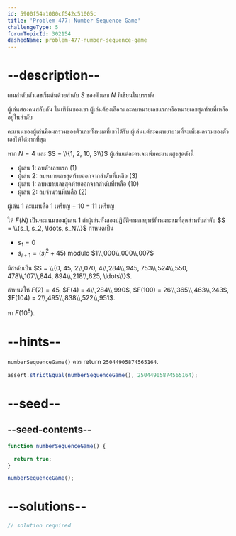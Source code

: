 ```yaml
---
id: 5900f54a1000cf542c51005c
title: 'Problem 477: Number Sequence Game'
challengeType: 5
forumTopicId: 302154
dashedName: problem-477-number-sequence-game
---
```


# --description--

เกมลำดับตัวเลขเริ่มต้นด้วยลำดับ $S$ ของตัวเลข $N$ ที่เขียนในบรรทัด

ผู้เล่นสองคนสลับกัน ในเทิร์นของเขา ผู้เล่นต้องเลือกและลบหมายเลขแรกหรือหมายเลขสุดท้ายที่เหลืออยู่ในลำดับ

คะแนนของผู้เล่นคือผลรวมของตัวเลขทั้งหมดที่เขาได้รับ ผู้เล่นแต่ละคนพยายามที่จะเพิ่มผลรวมของตัวเองให้ได้มากที่สุด

หาก $N = 4$ และ $S = \\{1, 2, 10, 3\\}$ ผู้เล่นแต่ละคนจะเพิ่มคะแนนสูงสุดดังนี้

- ผู้เล่น 1: ลบตัวเลขแรก (1)
- ผู้เล่น 2: ลบหมายเลขสุดท้ายออกจากลำดับที่เหลือ (3)
- ผู้เล่น 1: ลบหมายเลขสุดท้ายออกจากลำดับที่เหลือ (10)
- ผู้เล่น 2: ลบจำนวนที่เหลือ (2)

ผู้เล่น 1 คะแนนคือ 1 เหรียญ + 10 = 11 เหรียญ

ให้ $F(N)$ เป็นคะแนนของผู้เล่น 1 ถ้าผู้เล่นทั้งสองปฏิบัติตามกลยุทธ์ที่เหมาะสมที่สุดสำหรับลำดับ $S = \\{s_1, s_2, \ldots, s_N\\}$ กำหนดเป็น

- $s_1 = 0$
- $s_{i + 1} = ({s_i}^2 + 45)$ modulo $1\\,000\\,000\\,007$

มีลำดับเป็น $S = \\{0, 45, 2\\,070, 4\\,284\\,945, 753\\,524\\,550, 478\\,107\\,844, 894\\,218\\,625, \ldots\\}$.

กำหนดให้ $F(2) = 45$, $F(4) = 4\\,284\\,990$, $F(100) = 26\\,365\\,463\\,243$, $F(104) = 2\\,495\\,838\\,522\\,951$.

หา $F({10}^8)$.

# --hints--

`numberSequenceGame()` ควร return `25044905874565164`.

```js
assert.strictEqual(numberSequenceGame(), 25044905874565164);
```

# --seed--

## --seed-contents--

```js
function numberSequenceGame() {

  return true;
}

numberSequenceGame();
```

# --solutions--

```js
// solution required
```
